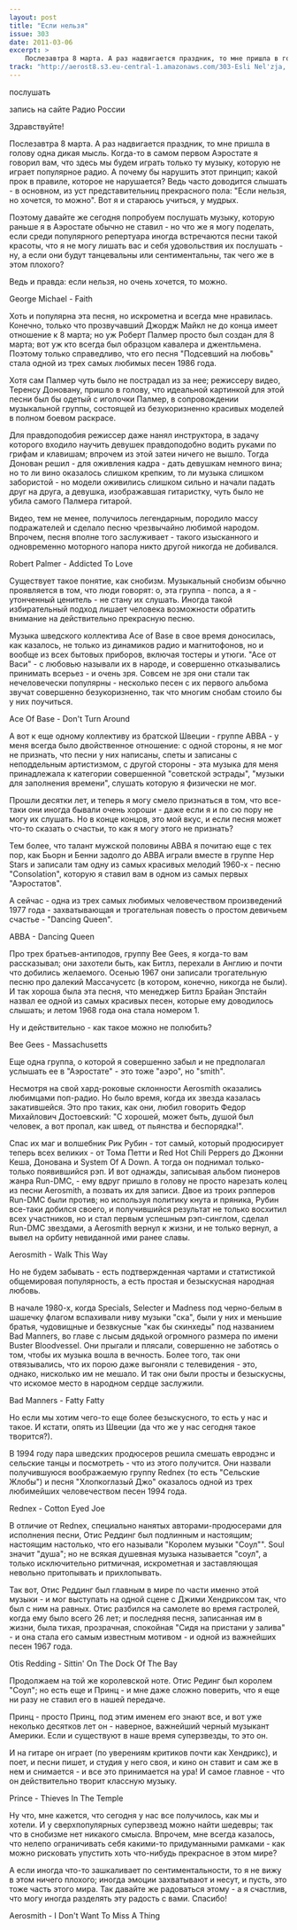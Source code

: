 ```yaml
---
layout: post
title: "Если нельзя"
issue: 303
date: 2011-03-06
excerpt: >
    Послезавтра 8 марта. А раз надвигается праздник, то мне пришла в голову одна дикая мысль. Когда-то в самом первом Аэростате я говорил вам, что здесь мы будем играть только ту музыку, которую не играет популярное радио. А почему бы нарушить этот принцип; какой прок в правиле, которое не нарушается? Ведь часто доводится слышать - в основном, из уст представительниц прекрасного пола: "Если нельзя, но хочется, то можно". Вот я и стараюсь учиться, у мудрых.
track: "http://aerost8.s3.eu-central-1.amazonaws.com/303-Esli Nel'zja, No Ochen' Hochetsja.mp3"
---
```


послушать

запись на сайте Радио России

Здравствуйте!

Послезавтра 8 марта. А раз надвигается праздник, то мне пришла в голову одна дикая мысль. Когда-то в самом первом Аэростате я говорил вам, что здесь мы будем играть только ту музыку, которую не играет популярное радио. А почему бы нарушить этот принцип; какой прок в правиле, которое не нарушается? Ведь часто доводится слышать - в основном, из уст представительниц прекрасного пола: "Если нельзя, но хочется, то можно". Вот я и стараюсь учиться, у мудрых.

Поэтому давайте же сегодня попробуем послушать музыку, которую раньше я в Аэростате обычно не ставил - но что же я могу поделать, если среди популярного репертуара иногда встречаются песни такой красоты, что я не могу лишать вас и себя удовольствия их послушать - ну, а если они будут танцевальны или сентиментальны, так чего же в этом плохого?

Ведь и правда: если нельзя, но очень хочется, то можно.

George Michael - Faith

Хоть и популярна эта песня, но искрометна и всегда мне нравилась. Конечно, только что прозвучавший Джордж Майкл не до конца имеет отношение к 8 марта; но уж Роберт Палмер просто был создан для 8 марта; вот уж кто всегда был образцом кавалера и джентльмена. Поэтому только справедливо, что его песня "Подсевший на любовь" стала одной из трех самых любимых песен 1986 года.

Хотя сам Палмер чуть было не пострадал из за нее; режиссеру видео, Теренсу Доновану, пришло в голову, что идеальной картинкой для этой песни был бы одетый с иголочки Палмер, в сопровождении музыкальной группы, состоящей из безукоризненно красивых моделей в полном боевом раскрасе.

Для правдоподобия режиссер даже нанял инструктора, в задачу которого входило научить девушек правдоподобно водить руками по грифам и клавишам; впрочем из этой затеи ничего не вышло. Тогда Донован решил - для оживления кадра - дать девушкам немного вина; но то ли вино оказалось слишком крепким, то ли музыка слишком забористой - но модели оживились слишком сильно и начали падать друг на друга, а девушка, изображавшая гитаристку, чуть было не убила самого Палмера гитарой.

Видео, тем не менее, получилось легендарным, породило массу подражателей и сделало песню чрезвычайно любимой народом. Впрочем, песня вполне того заслуживает - такого изысканного и одновременно моторного напора никто другой никогда не добивался.

Robert Palmer - Addicted To Love

Существует такое понятие, как снобизм. Музыкальный снобизм обычно проявляется в том, что люди говорят: о, эта группа - попса, а я - утонченный ценитель - не стану их слушать. Иногда такой избирательный подход лишает человека возможности обратить внимание на действительно прекрасную песню.

Музыка шведского коллектива Ace of Base в свое время доносилась, как казалось, не только из динамиков радио и магнитофонов, но и вообще из всех бытовых приборов, включая тостеры и утюги. "Асе от Васи" - с любовью называли их в народе, и совершенно отказывались принимать всерьез - и очень зря. Совсем не зря они стали так нечеловечески популярны - несколько песен с их первого альбома звучат совершенно безукоризненно, так что многим снобам стоило бы у них поучиться.

Ace Of Base - Don't Turn Around

А вот к еще одному коллективу из братской Швеции - группе ABBA - у меня всегда было двойственное отношение: с одной стороны, я не мог не признать, что песни у них написаны, спеты и записаны с неподдельным артистизмом, с другой стороны - эта музыка для меня принадлежала к категории совершенной "советской эстрады", "музыки для заполнения времени", слушать которую я физически не мог.

Прошли десятки лет, и теперь я могу смело признаться в том, что все-таки они иногда бывали очень хороши - даже если я и по сю пору не могу их слушать. Но в конце концов, это мой вкус, и если песня может что-то сказать о счастьи, то как я могу этого не признать?

Тем более, что талант мужской половины ABBA я почитаю еще с тех пор, как Бьорн и Бенни задолго до ABBA играли вместе в группе Hep Stars и записали там одну из самых красивых мелодий 1960-х - песню "Consolation", которую я ставил вам в одном из самых первых "Аэростатов".

А сейчас - одна из трех самых любимых человечеством произведений 1977 года - захватывающая и трогательная повесть о простом девичьем счастье - "Dancing Queen".

ABBA - Dancing Queen

Про трех братьев-антиподов, группу Bee Gees, я когда-то вам рассказывал; они захотели быть, как Битлз, перехали в Англию и почти что добились желаемого. Осенью 1967 они записали трогательную песню про далекий Массачусетс (в котором, конечно, никогда не были). И так хороша была эта песня, что менеджер Битлз Брайан Эпстайн назвал ее одной из самых красивых песен, которые ему доводилось слышать; и летом 1968 года она стала номером 1.

Ну и действительно - как такое можно не полюбить?

Bee Gees - Massachusetts

Еще одна группа, о которой я совершенно забыл и не предполагал услышать ее в "Аэростате" - это тоже "аэро", но "smith".

Несмотря на свой хард-роковые склонности Aerosmith оказались любимцами поп-радио. Но было время, когда их звезда казалась закатившейся. Это про таких, как они, любил говорить Федор Михайлович Достоевский: "С хорошей, может быть, душой был человек, а вот пропал, как швед, от пьянства и беспорядка!".

Спас их маг и волшебник Рик Рубин - тот самый, который продюсирует теперь всех великих - от Тома Петти и Red Hot Chili Peppers до Джонни Кеша, Донована и System Of A Down. А тогда он поднимал только-только появившийся рэп. И вот однажды, записывая альбом пионеров жанра Run-DMC, - ему вдруг пришло в голову не просто нарезать колец из песни Aerosmith, а позвать их для записи. Двое из троих рэпперов Run-DMC были против; но используя политику кнута и пряника, Рубин все-таки добился своего, и получившийся результат не только восхитил всех участников, но и стал первым успешным рэп-синглом, сделал Run-DMC звездами, а Aerosmith вернул к жизни, и не только вернул, а вывел на орбиту невиданной ими ранее славы.

Aerosmith - Walk This Way

Но не будем забывать - есть подтвержденная чартами и статистикой общемировая популярность, а есть простая и безыскусная народная любовь.

В начале 1980-х, когда Specials, Selecter и Madness под черно-белым в шашечку флагом вспахивали ниву музыки "ска", были у них и меньшие братья, чудовищные и безвкусные "как бы скинхеды" под названием Bad Manners, во главе с лысым дядькой огромного размера по имени Buster Bloodvessel. Они прыгали и плясали, совершенно не заботясь о том, чтобы их музыка вошла в вечность. Более того, так они отвязывались, что их порою даже выгоняли с телевидения - это, однако, нисколько им не мешало. И так они были просты и безыскусны, что искомое место в народном сердце заслужили.

Bad Manners - Fatty Fatty

Но если мы хотим чего-то еще более безыскусного, то есть у нас и такое. И кстати, опять из Швеции (да что же у нас сегодня такое творится?).

В 1994 году пара шведских продюсеров решила смешать евродэнс и сельские танцы и посмотреть - что из этого получится. Они назвали получившуюся воображаемую группу Rednex (то есть "Сельские Жлобы") и песня "Хлопкоглазый Джо" оказалось одной из трех любимейших человечеством песен 1994 года.

Rednex - Cotton Eyed Joe

В отличие от Rednex, специально нанятых авторами-продюсерами для исполнения песни, Отис Реддинг был подлинным и настоящим; настоящим настолько, что его называли "Королем музыки "Соул"". Soul значит "душа"; но не всякая душевная музыка называется "соул", а только исключительно ритмичная, искрометная и заставляющая невольно притопывать и прихлопывать.

Так вот, Отис Реддинг был главным в мире по части именно этой музыки - и мог выступать на одной сцене с Джими Хендриксом так, что был с ним на равных. Отис разбился на самолете во время гастролей, когда ему было всего 26 лет; и последняя песня, записанная им в жизни, была тихая, прозрачная, спокойная "Сидя на пристани у залива" - и она стала его самым известным мотивом - и одной из важнейших песен 1967 года.

Otis Redding - Sittin' On The Dock Of The Bay

Продолжаем на той же королевской ноте. Отис Рединг был королем "Соул"; но есть еще и Принц - и мне даже сложно поверить, что я еще ни разу не ставил его в нашей передаче.

Принц - просто Принц, под этим именем его знают все, и вот уже неколько десятков лет он - наверное, важнейший черный музыкант Америки. Если и существуют в наше время суперзвезды, то это он.

И на гитаре он играет (по уверениям критиков почти как Хендрикс), и поет, и песни пишет, и студия у него своя, и кино он ставит и сам же в нем и снимается - и все это принимается на ура! И самое главное - что он действительно творит классную музыку.

Prince - Thieves In The Temple

Ну что, мне кажется, что сегодня у нас все получилось, как мы и хотели. И у сверхпопулярных суперзвезд можно найти шедевры; так что в снобизме нет никакого смысла. Впрочем, мне всегда казалось, что нелепо ограничивать себя какими-то придуманными рамками - как можно рисковать упустить хоть что-нибудь прекрасное в этом мире?

А если иногда что-то зашкаливает по сентиментальности, то я не вижу в этом ничего плохого; иногда эмоции захватывают и несут, и пусть, это тоже часть этого мира. Так давайте же радоваться этому - а я счастлив, что могу иногда разделять эту радость с вами. Спасибо!

Aerosmith - I Don't Want To Miss A Thing
